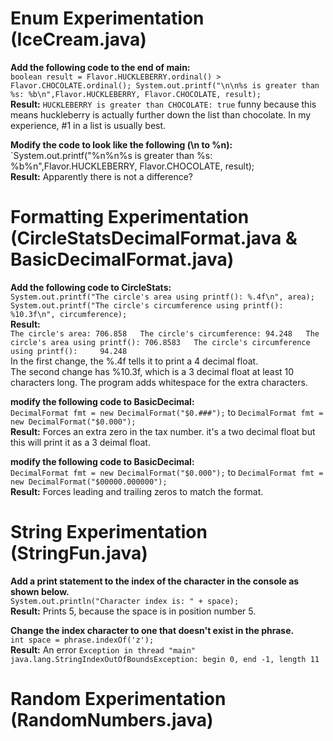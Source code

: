 # Enum Experimentation (IceCream.java)
**Add the following code to the end of main:**  
`boolean result = Flavor.HUCKLEBERRY.ordinal() > Flavor.CHOCOLATE.ordinal();
System.out.printf("\n\n%s is greater than %s: %b\n",Flavor.HUCKLEBERRY, Flavor.CHOCOLATE, result);`  
**Result:** `HUCKLEBERRY is greater than CHOCOLATE: true` funny because this means huckleberry is actually
further down the list than chocolate. In my experience, #1 in a list is usually best.  

**Modify the code to look like the following (\n to %n):**  
`System.out.printf("%n%n%s is greater than %s: %b%n",Flavor.HUCKLEBERRY, Flavor.CHOCOLATE, result);  
**Result:** Apparently there is not a difference?  

# Formatting Experimentation (CircleStatsDecimalFormat.java & BasicDecimalFormat.java)
**Add the following code to CircleStats:**  
`System.out.printf("The circle's area using printf(): %.4f\n", area);
System.out.printf("The circle's circumference using printf(): %10.3f\n", circumference);`  
**Result:**  
`The circle's area: 706.858  
The circle's circumference: 94.248  
The circle's area using printf(): 706.8583  
The circle's circumference using printf():     94.248`  
In the first change, the %.4f tells it to print a 4 decimal float.  
The second change has %10.3f, which is a 3 decimal float at least 10 characters long. 
The program adds whitespace for the extra characters.  

**modify the following code to BasicDecimal:**  
`DecimalFormat fmt = new DecimalFormat("$0.###");` to `DecimalFormat fmt = new DecimalFormat("$0.000");`  
**Result:** Forces an extra zero in the tax number. it's a two decimal float but this will print it as a 3 deimal float.  

**modify the following code to BasicDecimal:**  
`DecimalFormat fmt = new DecimalFormat("$0.000");` to `DecimalFormat fmt = new DecimalFormat("$00000.000000");`  
**Result:** Forces leading and trailing zeros to match the format.  

# String Experimentation (StringFun.java)
**Add a print statement to the index of the character in the console as shown below.**  
`System.out.println("Character index is: " + space);`  
**Result:** Prints 5, because the space is in position number 5.  

**Change the index character to one that doesn't exist in the phrase.**  
`int space = phrase.indexOf('z'); `  
**Result:** An error `Exception in thread "main" java.lang.StringIndexOutOfBoundsException: begin 0, end -1, length 11`  

# Random Experimentation (RandomNumbers.java)

